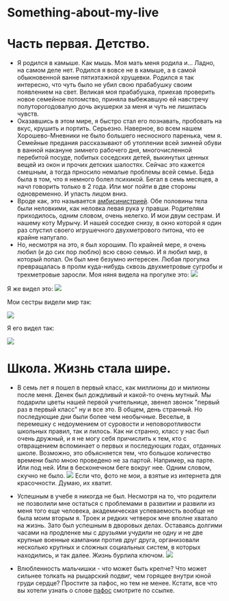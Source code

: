 # Something-about-my-live
# Часть первая. Детство.
+ Я родился в камыше. Как мышь. Моя мать меня родила и... Ладно, на самом деле нет. Родился я вовсе не в камыше, а в самой обыкновенной ванне пятиэтажной хрущевки. Родился я так интересно, что чуть было не убил свою прабабушку своим появлением на свет. Великая моя прабабушка, приехав проверить новое семейное потомство, приняла выбежавшую ей навстречу полуторогодовалую дочь акушерки за меня и чуть не лишилась чувств.
+ Оказавшись в этом мире, я быстро стал его познавать, пробовать на вкус, крушить и портить. Серьезно. Наверное, во всем нашем Хорошево-Мневники не было большего несносного паренька, чем я. Семейные предания рассказывают об утоплении всей зимней обуви в ванной накануне зимнего рабочего дня, многочисленной перебитой посуде, побитых соседских детей, выкинутых ценных вещей из окон и прочих детских шалостях.
Сейчас это кажется смешным, а тогда прносило немалые проблемы всей семье. Беда была в том, что я немного болел психикой. Бегал в семь месяцев, а начл говорить только в 2 года. Или мог пойти в две стороны одновременно. И упасть лицом вниз.
+ Вроде как, это называется 
[амбисинистрией](https://books.google.ru/books?id=WJirUFpqYVsC&pg=PA27&lpg=PA27&dq=%D0%B0%D0%BC%D0%B1%D0%B8%D1%81%D0%B8%D0%BD%D0%B8%D1%81%D1%82%D1%80%D0%B8%D1%8F&source=bl&ots=kUgpQue6MW&sig=qLjc-O9Jf05xFFsGz0H8V9OgEY4&hl=ru&sa=X&ved=0ahUKEwjv7ruo9_PYAhVGiSwKHazqA8sQ6AEIXDAI#v=onepage&q&f=false "амбисинистрия"). 
Обе половины тела были неловкими, как неловка левая рука у правши. Родителям приходилось, одним словом, очень нелегко. И мои двум сестрам. И нашему коту Мурычу. И нашей соседке снизу, в окно которой я один раз спустил своего игрушечного двухметрового питона, что ее крайне напугало.
+ Но, несмотря на это, я был хорошим. По крайней мере, я очень любил (и до сих пор люблю) всю свою семью. И я любил мир, в который попал. Он был мне безумно интересен. Любая прогулка превращалась в пролм куда-нибудь сквозь двухметровые сугробы и трехметровые заросли. 
Моя няня видела на прогулке это:
![](http://s12.dibi.ru/moskva/pic_800_600/32942866/5cc2c43b6c83c36a6b318d7acf6e8555.jpg)

Я же видел это:
![](http://daypic.ru/wp-content/uploads/2014/12/205-900x617.jpg)

Мои сестры видели мир так:

![](https://f.otzyv.ru/f/08/01/14835/20404/0108131750445.jpg)

Я его видел так:

![](http://www.latoro.ru/oboi/fantasy/8889-oboi-dlya-rabochego-stola-fentezi.jpg)

# Школа. Жизнь стала шире.
+ В семь лет я пошел в первый класс, как миллионы до и милионы после меня. Денек был дождливый и какой-то очень мутный. Мы подарили цветы нашей первой учительнице, звенел звонок "первый раз в первый класс" ну и все это. В общем, день странный.
Но последующие дни были более чем необычные. Веселье, в перемешку с недоумением от суровости и неповоротливости школьных правил, так и лилось. 
Как ни странно, класс у нас был очень дружный, и я не могу себя причислить к тем, кто с отвращением вспоминает о первых и последующих годах, отданных школе. Возможно, это объясняется тем, что большое количество времени было мною проведено не за партой. Например, на парте. Или под ней. Или в бесконечном беге вокруг нее. 
Одним словом, скучно не было.
![](https://im9.kommersant.ru/Issues.photo/OGONIOK/2015/040/KMO_141130_00057_1_t218_231521.jpg)
Если что, фото не мои, а взятые из интернета для красочности. Думаю, их хватит.
+ Успешным в учебе я никогда не был. Несмотря на то, что родители не позволили мне остаться с проблемами в развитии и развили из меня того еще человека, академическая успеваемость вообще не была моим вторым я. Троек и редких четверок мне вполне хватало на жизнь. 
Зато был успешным в дворовых делах. Оставаясь долгими часами на продленке мы с друзьями учудили не одну и не две крупные военные кампании против друг друга, организовали несколько крупных и сложных социальных систем, в которых находились, и так далее. Жизнь бурлила ключом.
![](https://women-journal.com/wp-content/uploads/2016/07/deti-igrayut-v-voinushku-768x512.jpg)

+ Влюбленность мальчишки - что может быть крепче? Что может сильнее толкать на рыцарский подвиг, чем горящее внутри юной груди сердце? Простите за пафос, но тем не менее. 
Кстати, все что вы хотели узнать о слове 
[пафос](https://ru.wikipedia.org/wiki/%D0%9F%D0%B0%D1%84%D0%BE%D1%81) 
 смотрите по ссылке.
